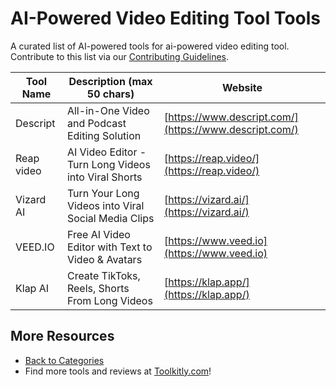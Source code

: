 # AI-Powered Video Editing Tool Tools

A curated list of AI-powered tools for ai-powered video editing tool. Contribute to this list via our [Contributing Guidelines](../CONTRIBUTING.md).

| Tool Name | Description (max 50 chars) | Website |
|-----------|----------------------------|---------|
| Descript | All-in-One Video and Podcast Editing Solution | [https://www.descript.com/](https://www.descript.com/) |
| Reap video | AI Video Editor - Turn Long Videos into Viral Shorts | [https://reap.video/](https://reap.video/) |
| Vizard AI | Turn Your Long Videos into Viral Social Media Clips | [https://vizard.ai/](https://vizard.ai/) |
| VEED.IO | Free AI Video Editor with Text to Video & Avatars | [https://www.veed.io](https://www.veed.io) |
| Klap AI | Create TikToks, Reels, Shorts From Long Videos | [https://klap.app/](https://klap.app/) |

## More Resources
- [Back to Categories](../README.md)
- Find more tools and reviews at [Toolkitly.com](https://toolkitly.com)!
